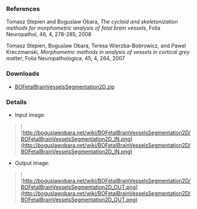 ### References ###
Tomasz Stepien and Boguslaw Obara, _The cycloid and skeletonization methods for morphometric analysis of fetal brain vessels_, Folia Neuropathol, 46, 4, 278-285, 2008

Tomasz Stepien, Boguslaw Obara, Teresa Wierzba-Bobrowicz, and Pawel Kreczmanski, _Morphometric methods in analysis of vessels in cortical grey matter_, Folia Neuropathologica, 45, 4, 264, 2007


### Downloads ###
  * [BOFetalBrainVesselsSegmentation2D.zip](http://bioimage.googlecode.com/files/BOFetalBrainVesselsSegmentation2D.zip)

### Details ###
  * Input image:
> ![http://boguslawobara.net/wiki/BOFetalBrainVesselsSegmentation2D/BOFetalBrainVesselsSegmentation2D_IN.png](http://boguslawobara.net/wiki/BOFetalBrainVesselsSegmentation2D/BOFetalBrainVesselsSegmentation2D_IN.png)

  * Output image:
> ![http://boguslawobara.net/wiki/BOFetalBrainVesselsSegmentation2D/BOFetalBrainVesselsSegmentation2D_OUT.png](http://boguslawobara.net/wiki/BOFetalBrainVesselsSegmentation2D/BOFetalBrainVesselsSegmentation2D_OUT.png)